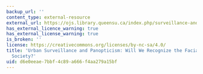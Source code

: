 ```yaml
---
backup_url: ''
content_type: external-resource
external_url: https://ojs.library.queensu.ca/index.php/surveillance-and-society/article/view/3343
has_external_licence_warning: true
has_external_license_warning: true
is_broken: ''
license: https://creativecommons.org/licenses/by-nc-sa/4.0/
title: 'Urban Surveillance and Panopticism: Will We Recognize the Facial Recognition
  Society?'
uid: d6e0eeae-7bbf-4c89-a666-f4aa279a15bf
---
```

